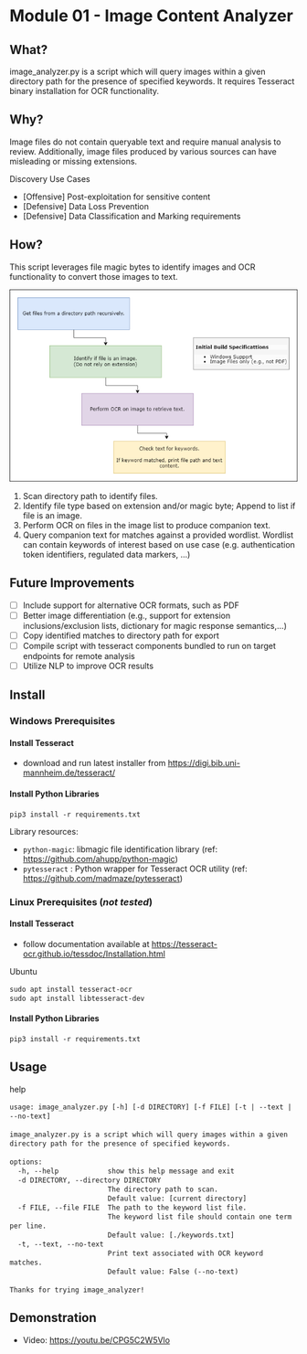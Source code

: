 # Module 01 - Image Content Analyzer

## What?

image_analyzer.py is a script which will query images within a given directory path for the presence of specified keywords. It requires Tesseract binary installation for OCR functionality.

## Why?

Image files do not contain queryable text and require manual analysis to review. Additionally, image files produced by various sources can have misleading or missing extensions. 

Discovery Use Cases
- [Offensive] Post-exploitation for sensitive content
- [Defensive] Data Loss Prevention
- [Defensive] Data Classification and Marking requirements

## How?

This script leverages file magic bytes to identify images and OCR functionality to convert those images to text.

![Design](resources/mod1_design.png)

1. Scan directory path to identify files.
2. Identify file type based on extension and/or magic byte; Append to list if file is an image.
3. Perform OCR on files in the image list to produce companion text.
4. Query companion text for matches against a provided wordlist. Wordlist can contain keywords of interest based on use case (e.g. authentication token identifiers, regulated data markers, ...) 

## Future Improvements

- [ ] Include support for alternative OCR formats, such as PDF
- [ ] Better image differentiation (e.g., support for extension inclusions/exclusion lists, dictionary for magic response semantics,...)
- [ ] Copy identified matches to directory path for export
- [ ] Compile script with tesseract components bundled to run on target endpoints for remote analysis
- [ ] Utilize NLP to improve OCR results

## Install

### Windows Prerequisites

#### Install Tesseract
- download and run latest installer from https://digi.bib.uni-mannheim.de/tesseract/

#### Install Python Libraries
```
pip3 install -r requirements.txt
```

Library resources:
- `python-magic`: libmagic file identification library (ref: https://github.com/ahupp/python-magic)
- `pytesseract` : Python wrapper for Tesseract OCR utility (ref: https://github.com/madmaze/pytesseract)


### Linux Prerequisites (*not tested*)

#### Install Tesseract
- follow documentation available at https://tesseract-ocr.github.io/tessdoc/Installation.html

Ubuntu
```
sudo apt install tesseract-ocr
sudo apt install libtesseract-dev
```

#### Install Python Libraries
```
pip3 install -r requirements.txt
```

## Usage

help
```
usage: image_analyzer.py [-h] [-d DIRECTORY] [-f FILE] [-t | --text | --no-text]

image_analyzer.py is a script which will query images within a given directory path for the presence of specified keywords.

options:
  -h, --help            show this help message and exit
  -d DIRECTORY, --directory DIRECTORY
                        The directory path to scan.
                        Default value: [current directory]
  -f FILE, --file FILE  The path to the keyword list file.
                        The keyword list file should contain one term per line.
                        Default value: [./keywords.txt]
  -t, --text, --no-text
                        Print text associated with OCR keyword matches.
                        Default value: False (--no-text)

Thanks for trying image_analyzer!
```

## Demonstration

- Video: https://youtu.be/CPG5C2W5Vlo
